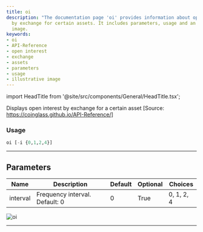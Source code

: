 ```yaml
---
title: oi
description: "The documentation page 'oi' provides information about open interest"
  by exchange for certain assets. It includes parameters, usage and an illustrative
  image.
keywords:
- oi
- API-Reference
- open interest
- exchange
- assets
- parameters
- usage
- illustrative image
---
```


import HeadTitle from '@site/src/components/General/HeadTitle.tsx';

<HeadTitle title="crypto/dd/oi - Reference | OpenBB Terminal Docs" />

Displays open interest by exchange for a certain asset [Source: https://coinglass.github.io/API-Reference/]

### Usage

```python
oi [-i {0,1,2,4}]
```

---

## Parameters

| Name | Description | Default | Optional | Choices |
| ---- | ----------- | ------- | -------- | ------- |
| interval | Frequency interval. Default: 0 | 0 | True | 0, 1, 2, 4 |

![oi](https://user-images.githubusercontent.com/46355364/154086745-17c2b33a-e1bf-40b1-8ac8-3422fe081e96.png)

---
